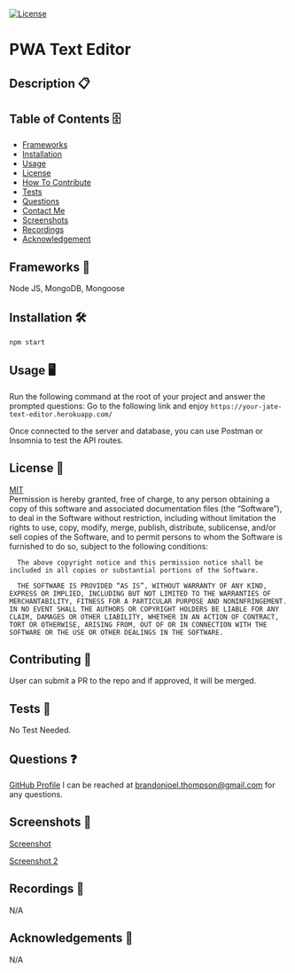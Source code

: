   [![License](https://img.shields.io/badge/license-MIT-green)](./LICENSE)
  # PWA Text Editor
  ## Description 📋 
  
  ## Table of Contents 🗄️ 
 - [Frameworks](#Frameworks)
 - [Installation](#Installation)
 - [Usage](#Usage)
 - [License](#License)
 - [How To Contribute](#HowToContribute)
 - [Tests](#Tests)
 - [Questions](#Questions)
 - [Contact Me](#ContactMe)
 - [Screenshots](#Screenshots)
 - [Recordings](#Recordings)
 - [Acknowledgement](#Acknowledgement)
  ## Frameworks 🧰
  Node JS, MongoDB, Mongoose
  ## Installation 🛠️ 
  `npm start`

  ## Usage 🖥️ 
  Run the following command at the root of your project and answer the prompted questions:
Go to the following link and enjoy
  `https://your-jate-text-editor.herokuapp.com/`
  
  Once connected to the server and database, you can use Postman or Insomnia to test the API routes.
  ## License 🔐  
  [MIT](https://opensource.org/license/mit/)
  <br>
  Permission is hereby granted, free of charge, to any person obtaining a copy of this software and associated documentation files (the “Software”), to deal in the Software without restriction, including without limitation the rights to use, copy, modify, merge, publish, distribute, sublicense, and/or sell copies of the Software, and to permit persons to whom the Software is furnished to do so, subject to the following conditions:

      The above copyright notice and this permission notice shall be included in all copies or substantial portions of the Software.
      
      THE SOFTWARE IS PROVIDED “AS IS”, WITHOUT WARRANTY OF ANY KIND, EXPRESS OR IMPLIED, INCLUDING BUT NOT LIMITED TO THE WARRANTIES OF MERCHANTABILITY, FITNESS FOR A PARTICULAR PURPOSE AND NONINFRINGEMENT. IN NO EVENT SHALL THE AUTHORS OR COPYRIGHT HOLDERS BE LIABLE FOR ANY CLAIM, DAMAGES OR OTHER LIABILITY, WHETHER IN AN ACTION OF CONTRACT, TORT OR OTHERWISE, ARISING FROM, OUT OF OR IN CONNECTION WITH THE SOFTWARE OR THE USE OR OTHER DEALINGS IN THE SOFTWARE.
  ## Contributing 📝 
  User can submit a PR to the repo and if approved, it will be merged. 
  ## Tests 🧮
  No Test Needed.
  ## Questions ❓
  [GitHub Profile](github.com/sqweegy12/)  I can be reached at brandonjoel.thompson@gmail.com for any questions.
   ## Screenshots 📸
  <a href="https://user-images.githubusercontent.com/98428608/237826411-2299da41-bb22-4a2e-b65b-2d71852b568d.png">Screenshot</a> 
 
  
  <a href="https://user-images.githubusercontent.com/98428608/237826420-21741649-bd90-4e79-bdec-b1ce7b5b9ebe.png">Screenshot 2</a>

  ## Recordings 🎥
   N/A

  ## Acknowledgements 🎉
  N/A
